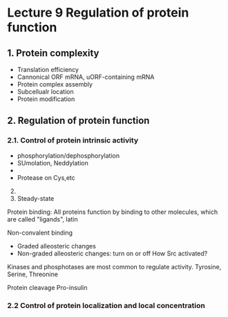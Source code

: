 # Lecture 9 Regulation of protein function



## 1. Protein complexity
+ Translation efficiency
+ Cannonical ORF mRNA, uORF-containing mRNA
+ Protein complex assembly
+ Subcellualr location
+ Protein modification


## 2. Regulation of protein function

### 2.1. Control of protein intrinsic activity
+ phosphorylation/dephosphorylation
+ SUmolation, Neddylation
+
+ Protease on Cys,etc
2.
3. Steady-state

Protein binding: All proteins function by binding to other molecules, which are called "ligands", latin

Non-convalent binding
+ Graded alleosteric changes
+ Non-graded alleosteric changes: turn on or off
How Src activated?

Kinases and phosphotases are most common to regulate activity.
Tyrosine, Serine, Threonine

Protein cleavage
Pro-insulin

### 2.2 Control of protein localization and local concentration
